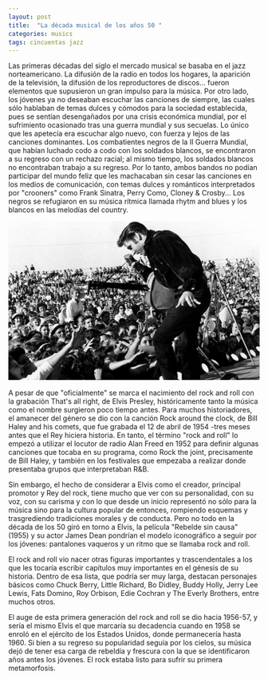 ```yaml
---
layout: post
title:  "La década musical de los años 50 "
categories: musics
tags: cincuentas jazz
---
```


Las primeras décadas del siglo el mercado musical se basaba en el jazz norteamericano.
La difusión de la radio en todos los hogares, la aparición de la televisión, la difusión de los reproductores de discos... fueron elementos que supusieron un gran impulso para la música. Por otro lado, los jóvenes ya no deseaban escuchar las canciones de siempre, las cuales sólo hablaban de temas dulces y cómodos para la sociedad establecida, pues se sentían desengañados por una crisis económica mundial, por el sufrimiento ocasionado tras una guerra mundial y sus secuelas. Lo único que les apetecía era escuchar algo nuevo, con fuerza y lejos de las canciones dominantes.
Los combatientes negros de la II Guerra Mundial, que habían luchado codo a codo con los soldados blancos, se encontraron a su regreso con un rechazo racial; al mismo tiempo, los soldados blancos no encontraban trabajo a su regreso. Por lo tanto, ambos bandos no podían participar del mundo feliz que les machacaban sin cesar las canciones en los medios de comunicación, con temas dulces y románticos interpretados por "crooners" como Frank Sinatra, Perry Como, Cloney & Crosby... Los negros se refugiaron en su música rítmica llamada rhytm and blues y los blancos en las melodías del country.

![](/assets/50.jpg)


A pesar de que "oficialmente" se marca el nacimiento del rock and roll con la grabación That's all right, de Elvis Presley, históricamente tanto la música como el nombre surgieron poco tiempo antes. Para muchos historiadores, el amanecer del género se dio con la canción Rock around the clock, de Bill Haley and his comets, que fue grabada el 12 de abril de 1954 -tres meses antes que el Rey hiciera historia.
En tanto, el término "rock and roll" lo empezó a utilizar el locutor de radio Alan Freed en 1952 para definir algunas canciones que tocaba en su programa, como Rock the joint, precisamente de Bill Haley, y también en los festivales que empezaba a realizar donde presentaba grupos que interpretaban R&B. 

Sin embargo, el hecho de considerar a Elvis como el creador, principal promotor y Rey del rock, tiene mucho que ver con su personalidad, con su voz, con su carisma y con lo que desde un inicio representó no sólo para la música sino para la cultura popular de entonces, rompiendo esquemas y trasgrediendo tradiciones morales y de conducta.
Pero no todo en la década de los 50 giró en torno a Elvis, la película "Rebelde sin causa" (1955) y su actor James Dean pondrían el modelo iconográfico a seguir por los jóvenes: pantalones vaqueros y un ritmo que se llamaba rock and roll.

El rock and roll vio nacer otras figuras importantes y trascendentales a los que les tocaría escribir capítulos muy importantes en el génesis de su historia.
Dentro de esa lista, que podría ser muy larga, destacan personajes básicos como Chuck Berry, Little Richard, Bo Didley, Buddy Holly, Jerry Lee Lewis, Fats Domino, Roy Orbison, Edie Cochran y The Everly Brothers, entre muchos otros.

El auge de esta primera generación del rock and roll se dio hacia 1956-57, y sería el mismo Elvis el que marcaría su decadencia cuando en 1958 se enroló en el ejército de los Estados Unidos, donde permanecería hasta 1960. Si bien a su regreso su popularidad seguía por los cielos, su música dejó de tener esa carga de rebeldía y frescura con la que se identificaron años antes los jóvenes. El rock estaba listo para sufrir su primera metamorfosis.

